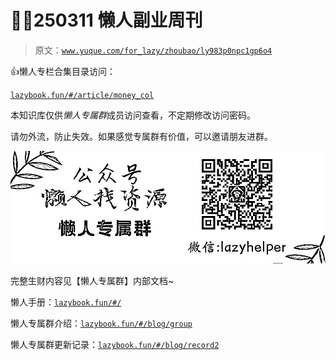 # 🦈😬250311 懒人副业周刊

> 原文：[`www.yuque.com/for_lazy/zhoubao/ly983p0npc1gp6o4`](https://www.yuque.com/for_lazy/zhoubao/ly983p0npc1gp6o4)

👍懒人专栏合集目录访问：

[`lazybook.fun/#/article/money_col`](https://lazybook.fun/#/article/money_col)

本知识库仅供*懒人专属群*成员访问查看，不定期修改访问密码。

请勿外流，防止失效。如果感觉专属群有价值，可以邀请朋友进群。

![](img/854fcab09ac835e640fa5f3a9fc921bd.png)

完整生财内容见【懒人专属群】内部文档~

懒人手册：[`lazybook.fun/#/`](https://lazybook.fun/#/)

懒人专属群介绍：[`lazybook.fun/#/blog/group`](https://lazybook.fun/#/blog/group)

懒人专属群更新记录：[`lazybook.fun/#/blog/record2`](https://lazybook.fun/#/blog/record2)

​